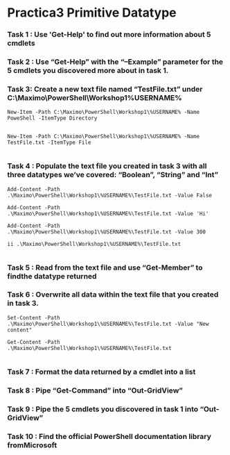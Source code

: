 # Practica3 Primitive Datatype

  
### Task 1 : Use 'Get-Help' to find out more information about 5 cmdlets

### Task 2 : Use “Get-Help” with the “–Example” parameter for the 5 cmdlets you discovered more about in task 1.

### Task 3: Create a new text file named “TestFile.txt” under C:\Maximo\PowerShell\Workshop1\%USERNAME%

`New-Item -Path C:\Maximo\PowerShell\Workshop1\%USERNAME% -Name PoweShell -ItemType Directory`

![]()

`New-Item -Path C:\Maximo\PowerShell\Workshop1\%USERNAME% -Name TestFile.txt -ItemType File`

![]()

### Task 4 : Populate the text file you created in task 3 with all three datatypes we’ve covered: “Boolean”, “String” and “Int”

`Add-Content -Path .\Maximo\PowerShell\Workshop1\%USERNAME%\TestFile.txt -Value False`

`Add-Content -Path .\Maximo\PowerShell\Workshop1\%USERNAME%\TestFile.txt -Value 'Hi'`

`Add-Content -Path .\Maximo\PowerShell\Workshop1\%USERNAME%\TestFile.txt -Value 300`

`ii .\Maximo\PowerShell\Workshop1\%USERNAME%\TestFile.txt`

![]()

### Task 5 : Read from the text file and use “Get-Member” to findthe datatype returned


### Task 6 : Overwrite all data within the text file that you created in task 3.

`Set-Content -Path .\Maximo\PowerShell\Workshop1\%USERNAME%\TestFile.txt -Value "New content"`

`Get-Content -Path .\Maximo\PowerShell\Workshop1\%USERNAME%\TestFile.txt`

  
![]()

### Task 7 : Format the data returned by a cmdlet into a list

### Task 8 : Pipe “Get-Command” into “Out-GridView”

### Task 9 : Pipe the 5 cmdlets you discovered in task 1 into “Out-GridView”

### Task 10 : Find the official PowerShell documentation library fromMicrosoft
  

